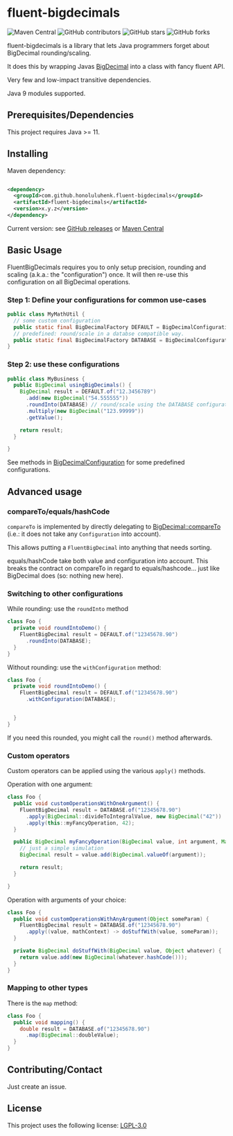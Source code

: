 # fluent-bigdecimals

![Maven Central](https://img.shields.io/maven-central/v/com.github.honoluluhenk.fluent-bigdecimals/fluent-bigdecimals)
![GitHub contributors](https://img.shields.io/github/contributors/HonoluluHenk/fluent-bigdecimals)
![GitHub stars](https://img.shields.io/github/stars/HonoluluHenk/fluent-bigdecimals?style=social)
![GitHub forks](https://img.shields.io/github/forks/HonoluluHenk/fluent-bigdecimals?style=social)

fluent-bigdecimals is a library that lets Java programmers forget about BigDecimal rounding/scaling.

It does this by wrapping
Javas [BigDecimal](https://docs.oracle.com/javase/8/docs/api/java/math/BigDecimal.html#compareTo-java.math.BigDecimal-)
into a class with fancy fluent API.

Very few and low-impact transitive dependencies.

Java 9 modules supported.

## Prerequisites/Dependencies

This project requires Java >= 11.

## Installing

Maven dependency:

```xml

<dependency>
  <groupId>com.github.honoluluhenk.fluent-bigdecimals</groupId>
  <artifactId>fluent-bigdecimals</artifactId>
  <version>x.y.z</version>
</dependency>
```

Current version: see [GitHub releases](https://github.com/HonoluluHenk/fluent-bigdecimals/releases)
or [Maven Central](https://search.maven.org/search?q=g:com.github.honoluluhenk.fluent-bigdecimals%20a:fluent-bigdecimals)

## Basic Usage

FluentBigDecimals requires you to only setup precision, rounding and scaling (a.k.a.: the "configuration") once. It will
then re-use this configuration on all BigDecimal operations.

### Step 1: Define your configurations for common use-cases

```java
public class MyMathUtil {
  // some custom configuration
  public static final BigDecimalFactory DEFAULT = BigDecimalConfiguration.factory(DEFAULT_MATH_CONTEXT, new MaxPrecisionScaler());
  // predefined: round/scale in a databse compatible way.
  public static final BigDecimalFactory DATABASE = BigDecimalConfiguration.jpaBigDecimal();
}

```

### Step 2: use these configurations

```java
public class MyBusiness {
  public BigDecimal usingBigDecimals() {
    BigDecimal result = DEFAULT.of("12.3456789")
      .add(new BigDecimal("54.555555"))
      .roundInto(DATABASE) // round/scale using the DATABASE configuration and use it for future operations
      .multiply(new BigDecimal("123.99999"))
      .getValue();

    return result;
  }

}
```

See methods
in [BigDecimalConfiguration](src/main/java/com/github/honoluluhenk/fluentbigdecimals/BigDecimalConfiguration.java)
for some predefined configurations.

## Advanced usage

### compareTo/equals/hashCode

`compareTo` is implemented by directly delegating
to [BigDecimal::compareTo](https://docs.oracle.com/javase/8/docs/api/java/math/BigDecimal.html#compareTo-java.math.BigDecimal-)
(i.e.: it does not take any `Configuration` into account).

This allows putting a `FluentBigDecimal` into anything that needs sorting.

equals/hashCode take both value and configuration into account. This breaks the contract on compareTo in regard to
equals/hashcode... just like BigDecimal does (so: nothing new here).

### Switching to other configurations

While rounding: use the `roundInto` method

```java
class Foo {
  private void roundIntoDemo() {
    FluentBigDecimal result = DEFAULT.of("12345678.90")
      .roundInto(DATABASE);
  }
}
```

Without rounding: use the `withConfiguration` method:

```java
class Foo {
  private void roundIntoDemo() {
    FluentBigDecimal result = DEFAULT.of("12345678.90")
      .withConfiguration(DATABASE);


  }
}
```

If you need this rounded, you might call the `round()` method afterwards.

### Custom operators

Custom operators can be applied using the various `apply()` methods.

Operation with one argument:

```java
class Foo {
  public void customOperationsWithOneArgument() {
    FluentBigDecimal result = DATABASE.of("12345678.90")
      .apply(BigDecimal::divideToIntegralValue, new BigDecimal("42"))
      .apply(this::myFancyOperation, 42);
  }

  public BigDecimal myFancyOperation(BigDecimal value, int argument, MathContext mc) {
    // just a simple simulation
    BigDecimal result = value.add(BigDecimal.valueOf(argument));

    return result;
  }

}
```

Operation with arguments of your choice:

```java
class Foo {
  public void customOperationsWithAnyArgument(Object someParam) {
    FluentBigDecimal result = DATABASE.of("12345678.90")
      .apply((value, mathContext) -> doStuffWith(value, someParam));
  }

  private BigDecimal doStuffWith(BigDecimal value, Object whatever) {
    return value.add(new BigDecimal(whatever.hashCode()));
  }
}
```

### Mapping to other types

There is the `map` method:

```java
class Foo {
  public void mapping() {
    double result = DATABASE.of("12345678.90")
      .map(BigDecimal::doubleValue);
  }
}
```

## Contributing/Contact

Just create an issue.

## License

This project uses the following license: [LGPL-3.0](https://www.gnu.org/licenses/lgpl-3.0-standalone.html)
